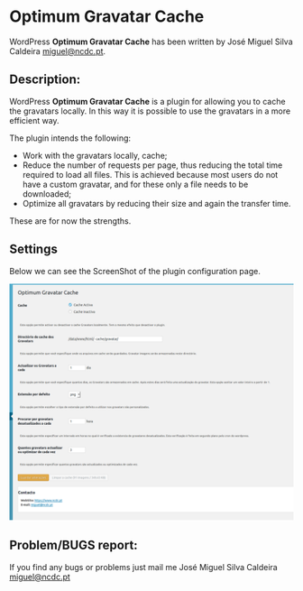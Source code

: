 # Optimum Gravatar Cache
WordPress **Optimum Gravatar Cache** has been written by José Miguel Silva Caldeira <miguel@ncdc.pt>.

## Description:
WordPress **Optimum Gravatar Cache** is a plugin for allowing you to cache the gravatars locally. In this way it is possible to use the gravatars in a more efficient way.

The plugin intends the following:
* Work with the gravatars locally, cache;
* Reduce the number of requests per page, thus reducing the total time required to load all files. This is achieved because most users do not have a custom gravatar, and for these only a file needs to be downloaded;
* Optimize all gravatars by reducing their size and again the transfer time.

These are for now the strengths.

## Settings
Below we can see the ScreenShot of the plugin configuration page.

![Settings ScreenShot](media/settings-page.png?raw=true "Settings ScreenShot")


## Problem/BUGS report:
If you find any bugs or problems just mail me José Miguel Silva Caldeira <miguel@ncdc.pt>
